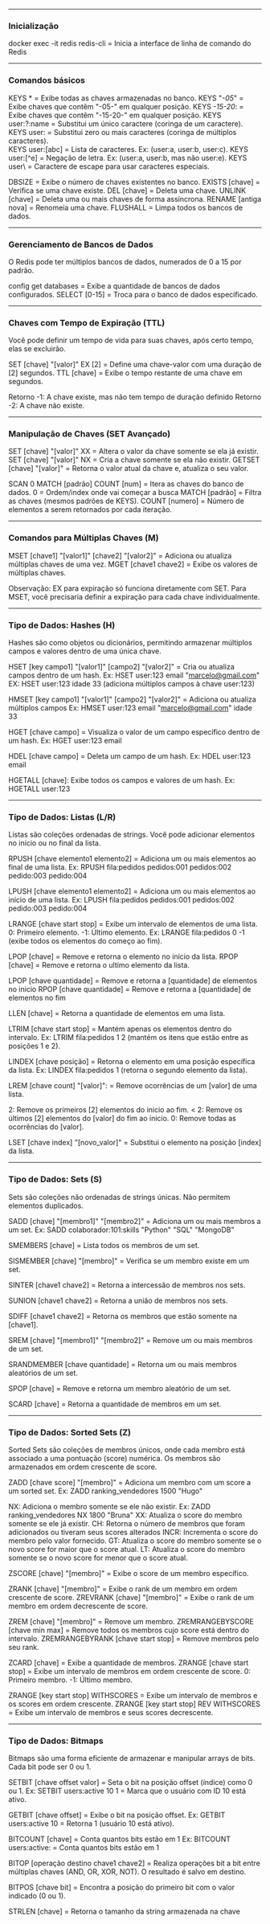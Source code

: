 
---
### Inicialização
 
docker exec -it redis redis-cli           = Inicia a interface de linha de comando do Redis 

----
### Comandos básicos

KEYS *                = Exibe todas as chaves armazenadas no banco.
KEYS "*-05*"            = Exibe chaves que contêm "-05-" em qualquer posição.
KEYS *-15-20*:          = Exibe chaves que contêm "-15-20-" em qualquer posição.
KEYS user:?:name      = Substitui um único caractere (coringa de um caractere). 
KEYS user:            = Substitui zero ou mais caracteres (coringa de múltiplos caracteres).  
KEYS user:[abc]       = Lista de caracteres. Ex: (user:a, user:b, user:c).
KEYS user:[^e]         = Negação de letra. Ex: (user:a, user:b, mas não user:e).
KEYS user\            = Caractere de escape para usar caracteres especiais.

DBSIZE                = Exibe o número de chaves existentes no banco.
EXISTS [chave]        = Verifica se uma chave existe.
DEL [chave]           = Deleta uma chave. 
UNLINK [chave]        = Deleta uma ou mais chaves de forma assíncrona.
RENAME [antiga nova]  = Renomeia uma chave.
FLUSHALL              = Limpa todos os bancos de dados.

---
### Gerenciamento de Bancos de Dados

O Redis pode ter múltiplos bancos de dados, numerados de 0 a 15 por padrão.

config get databases   = Exibe a quantidade de bancos de dados configurados.
SELECT [0-15]          = Troca para o banco de dados especificado.

----------
### Chaves com Tempo de Expiração (TTL)

Você pode definir um tempo de vida para suas chaves, após certo tempo, elas se excluirão.

SET [chave] "[valor]" EX [2] =  Define uma chave-valor com uma duração de [2] segundos.
TTL [chave]                  =  Exibe o tempo restante de uma chave em segundos.

Retorno -1: A chave existe, mas não tem tempo de duração definido
Retorno -2: A chave não existe.

---
### Manipulação de Chaves (SET Avançado)

SET [chave] "[valor]" XX   = Altera o valor da chave somente se ela já existir.
SET [chave] "[valor]" NX   = Cria a chave somente se ela não existir.
GETSET [chave] "[valor]"  = Retorna o valor atual da chave e, atualiza o seu valor.

SCAN 0 MATCH [padrão] COUNT [num] = Itera as chaves do banco de dados.
0                                 = Ordem/index onde vai começar a busca
MATCH [padrão]                    = Filtra as chaves (mesmos padrões de KEYS).
COUNT [numero]                    = Número de elementos a serem retornados por cada iteração.

----
### Comandos para Múltiplas Chaves (M)

MSET [chave1] "[valor1]" [chave2] "[valor2]"  = Adiciona ou atualiza múltiplas chaves de uma vez.
MGET [chave1 chave2]                          = Exibe os valores de múltiplas chaves.

Observação: EX para expiração só funciona diretamente com SET. Para MSET, você precisaria definir a expiração para cada chave individualmente.

--------
### Tipo de Dados: Hashes (H)

Hashes são como objetos ou dicionários, permitindo armazenar múltiplos campos e valores dentro de uma única chave.

HSET [key campo1] "[valor1]" [campo2] "[valor2]"   = Cria ou atualiza campos dentro de um hash.
Ex: HSET user:123 email "marcelo@gmail.com"  
EX: HSET user:123 idade 33 
(adiciona múltiplos campos à chave user:123)

HMSET [key campo1] "[valor1]" [campo2] "[valor2]"  = Adiciona ou atualiza múltiplos campos
Ex: HMSET user:123 email "marcelo@gmail.com" idade 33

HGET [chave campo]  = Visualiza o valor de um campo específico dentro de um hash.
Ex: HGET user:123 email

HDEL [chave campo]  = Deleta um campo de um hash.
Ex: HDEL user:123 email

HGETALL [chave]: Exibe todos os campos e valores de um hash.
Ex: HGETALL user:123

-----
### Tipo de Dados: Listas (L/R)

Listas são coleções ordenadas de strings. Você pode adicionar elementos no início ou no final da lista.

RPUSH [chave elemento1 elemento2]  = Adiciona um ou mais elementos ao final de uma lista.
Ex: RPUSH fila:pedidos pedidos:001 pedidos:002 pedido:003 pedido:004

LPUSH [chave elemento1 elemento2]  = Adiciona um ou mais elementos ao início de uma lista.
Ex: LPUSH fila:pedidos pedidos:001 pedidos:002 pedido:003 pedido:004

LRANGE [chave start stop]          = Exibe um intervalo de elementos de uma lista.
0: Primeiro elemento.
-1: Último elemento.
Ex: LRANGE fila:pedidos 0 -1 (exibe todos os elementos do começo ao fim).

LPOP [chave]                       = Remove e retorna o elemento no início da lista.
RPOP [chave]                       = Remove e retorna o ultimo elemento da lista.

LPOP [chave quantidade]            = Remove e retorna a [quantidade] de elementos no inicio 
RPOP [chave quantidade]            = Remove e retorna a [quantidade] de elementos no fim

LLEN [chave]                       = Retorna a quantidade de elementos em uma lista.

LTRIM [chave start stop]           = Mantém apenas os elementos dentro do intervalo.
Ex: LTRIM fila:pedidos 1 2 (mantém os itens que estão entre as posições 1 e 2).

LINDEX [chave posição]             = Retorna o elemento em uma posição específica da lista.
Ex: LINDEX fila:pedidos 1 (retorna o segundo elemento da lista).

LREM [chave count] "[valor]":      = Remove ocorrências de um [valor] de uma lista.

2: Remove os primeiros [2] elementos do inicio ao fim.
< 2: Remove os últimos [2] elementos do [valor] do fim ao inicio.
0: Remove todas as ocorrências do [valor].

LSET [chave index] "[novo_valor]"  = Substitui o elemento na posição [index] da lista.

----------
### Tipo de Dados: Sets (S)
Sets são coleções não ordenadas de strings únicas. Não permitem elementos duplicados.

SADD [chave] "[membro1]" "[membro2]"   = Adiciona um ou mais membros a um set.
Ex: SADD colaborador:101:skills "Python" "SQL" "MongoDB"

SMEMBERS [chave]                       = Lista todos os membros de um set.

SISMEMBER [chave] "[membro]"           = Verifica se um membro existe em um set.

SINTER [chave1 chave2]                 = Retorna a intercessão de membros nos sets.

SUNION [chave1 chave2]                 = Retorna a união de membros nos sets.

SDIFF [chave1 chave2]                  = Retorna os membros que estão somente na [chave1].

SREM [chave] "[membro1]" "[membro2]"   = Remove um ou mais membros de um set.

SRANDMEMBER [chave quantidade]         = Retorna um ou mais membros aleatórios de um set.

SPOP [chave]                           = Remove e retorna um membro aleatório de um set.

SCARD [chave]                          = Retorna a quantidade de membros em um set.

--------
### Tipo de Dados: Sorted Sets (Z)
Sorted Sets são coleções de membros únicos, onde cada membro está associado a uma pontuação (score) numérica. Os membros são armazenados em ordem crescente de score.

ZADD [chave score] "[membro]"      =  Adiciona um membro com um score a um sorted set.
Ex: ZADD ranking_vendedores 1500 "Hugo"

NX: Adiciona o membro somente se ele não existir.
Ex: ZADD ranking_vendedores NX 1800 "Bruna"
XX: Atualiza o score do membro somente se ele já existir.
CH: Retorna o número de membros que foram adicionados ou tiveram seus scores alterados 
INCR: Incrementa o score do membro pelo valor fornecido.
GT: Atualiza o score do membro somente se o novo score for maior que o score atual.
LT: Atualiza o score do membro somente se o novo score for menor que o score atual.

ZSCORE [chave] "[membro]"          = Exibe o score de um membro específico.

ZRANK [chave] "[membro]"           = Exibe o rank de um membro em ordem crescente de score.
ZREVRANK [chave] "[membro]"        = Exibe o rank de um membro em ordem decrescente de score.

ZREM [chave] "[membro]"            = Remove um membro.
ZREMRANGEBYSCORE [chave min max]   = Remove todos os membros cujo score está dentro do intervalo.
ZREMRANGEBYRANK [chave start stop] = Remove membros pelo seu rank.

ZCARD [chave]                      = Exibe a quantidade de membros.
ZRANGE [chave start stop]          = Exibe um intervalo de membros em ordem crescente de score.
0: Primeiro membro.
-1: Último membro.

ZRANGE [key start stop] WITHSCORES  = Exibe um intervalo de membros e os scores em ordem crescente.
ZRANGE [key start stop] REV WITHSCORES = Exibe um intervalo de membros e seus scores decrescente.

--------
### Tipo de Dados: Bitmaps
Bitmaps são uma forma eficiente de armazenar e manipular arrays de bits. Cada bit pode ser 0 ou 1.

SETBIT [chave offset valor]       = Seta o bit na posição offset (índice) como 0 ou 1.
Ex: SETBIT users:active 10 1      = Marca que o usuário com ID 10 está ativo.

GETBIT [chave offset]	      = Exibe o bit na posição offset.
Ex: GETBIT users:active 10    = Retorna 1 (usuário 10 está ativo).

BITCOUNT [chave]	          = Conta quantos bits estão em 1 
Ex: BITCOUNT users:active:    = Conta quantos bits estão em 1 

BITOP [operação destino chave1 chave2]  = Realiza operações bit a bit entre múltiplas chaves (AND, OR, XOR, NOT). O resultado é salvo em destino.

BITPOS [chave bit]	    = Encontra a posição do primeiro bit com o valor indicado (0 ou 1).

STRLEN [chave]	        = Retorna o tamanho da string armazenada na chave 